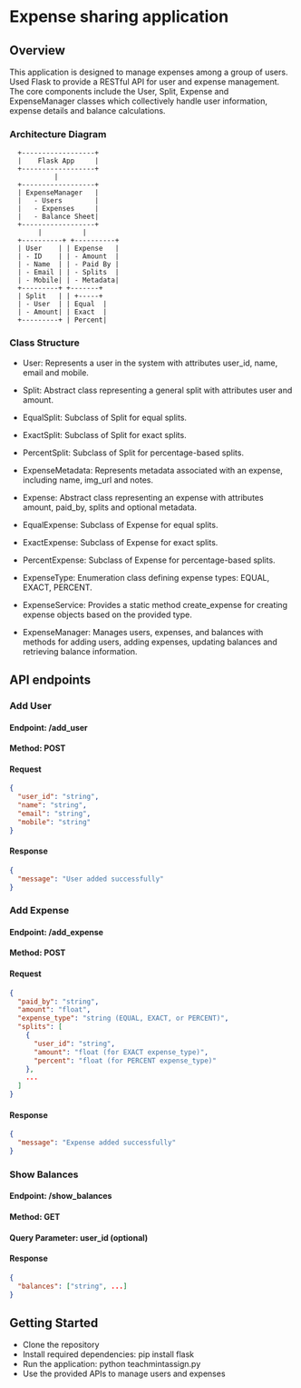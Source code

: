 # Expense sharing application

## Overview
This application is designed to manage expenses among a group of users. Used Flask to provide a RESTful API for user and expense management. The core components include the User, Split, Expense and ExpenseManager classes which collectively handle user information, expense details and balance calculations.

### Architecture Diagram
      +------------------+
      |    Flask App     |
      +------------------+
               |
      +------------------+
      | ExpenseManager   |
      |   - Users        |
      |   - Expenses     |
      |   - Balance Sheet|
      +------------------+
           |          |
      +----------+ +----------+
      | User    | | Expense   |
      | - ID    | | - Amount  |
      | - Name  | | - Paid By |
      | - Email | | - Splits  |
      | - Mobile| | - Metadata|
      +---------+ +-------+
      | Split   | | +-----+
      | - User  | | Equal  |
      | - Amount| | Exact  |
      +---------+ | Percent|

### Class Structure
- User: Represents a user in the system with attributes user_id, name, email and mobile.

- Split: Abstract class representing a general split with attributes user and amount.

- EqualSplit: Subclass of Split for equal splits.

- ExactSplit: Subclass of Split for exact splits.

- PercentSplit: Subclass of Split for percentage-based splits.

- ExpenseMetadata: Represents metadata associated with an expense, including name, img_url and notes.

- Expense: Abstract class representing an expense with attributes amount, paid_by, splits and optional metadata.

- EqualExpense: Subclass of Expense for equal splits.

- ExactExpense: Subclass of Expense for exact splits.

- PercentExpense: Subclass of Expense for percentage-based splits.

- ExpenseType: Enumeration class defining expense types: EQUAL, EXACT, PERCENT.

- ExpenseService: Provides a static method create_expense for creating expense objects based on the provided type.

- ExpenseManager: Manages users, expenses, and balances with methods for adding users, adding expenses, updating balances and retrieving balance information.

## API endpoints

### Add User

#### Endpoint: /add_user
#### Method: POST
#### Request
```json
{
  "user_id": "string",
  "name": "string",
  "email": "string",
  "mobile": "string"
}
```

#### Response
```json
{
  "message": "User added successfully"
}
```

### Add Expense

#### Endpoint: /add_expense
#### Method: POST
#### Request
```json
{
  "paid_by": "string",
  "amount": "float",
  "expense_type": "string (EQUAL, EXACT, or PERCENT)",
  "splits": [
    {
      "user_id": "string",
      "amount": "float (for EXACT expense_type)",
      "percent": "float (for PERCENT expense_type)"
    },
    ...
  ]
}
```
#### Response
```json
{
  "message": "Expense added successfully"
}
```

### Show Balances

#### Endpoint: /show_balances
#### Method: GET
#### Query Parameter: user_id (optional)
#### Response
```json
{
  "balances": ["string", ...]
}
```

## Getting Started
- Clone the repository
- Install required dependencies: pip install flask
- Run the application: python teachmintassign.py
- Use the provided APIs to manage users and expenses
